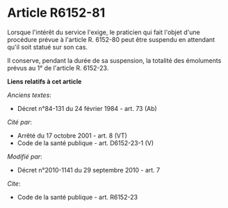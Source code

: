 # Article R6152-81

Lorsque l'intérêt du service l'exige, le praticien qui fait l'objet d'une procédure prévue à l'article R. 6152-80 peut être
suspendu en attendant qu'il soit statué sur son cas. 

Il conserve, pendant la durée de sa suspension, la totalité des émoluments prévus au 1° de l'article R. 6152-23.

**Liens relatifs à cet article**

_Anciens textes_:

  - Décret n°84-131 du 24 février 1984 - art. 73 (Ab)

_Cité par_:

  - Arrêté du 17 octobre 2001 - art. 8 (VT)
  - Code de la santé publique - art. D6152-23-1 (V)

_Modifié par_:

  - Décret n°2010-1141 du 29 septembre 2010 - art. 7

_Cite_:

  - Code de la santé publique - art. R6152-23
